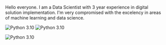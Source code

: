 Hello everyone. I am a Data Scientist with 3 year experience in digital solution implementation. I'm very compromised with the excelency in areas of machine learning and data science.

![Python 3.10](https://img.shields.io/badge/python-blue.svg)
![Python 3.10](https://img.shields.io/badge/javascript-blue.svg)

![Python 3.10](https://img.shields.io/badge/SQL-blue.svg)


<!--
**alexbondino/alexbondino** is a ✨ _special_ ✨ repository because its `README.md` (this file) appears on your GitHub profile.

Here are some ideas to get you started:

- 🔭 I’m currently working on Walmart
- 🌱 I’m currently learning ReactJS
- 👯 I’m looking to collaborate on ...
- 🤔 I’m looking for help with ...
- 💬 Ask me about ...
- 📫 How to reach me: ...
- 😄 Pronouns: ...
- ⚡ Fun fact: ...
-->
